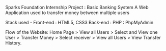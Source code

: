 Sparks Foundation Internship Project : Basic Banking System A Web Application used to transfer money between multiple users

Stack used - Front-end : HTML5, CSS3 Back-end : PHP : PhpMyAdmin

Flow of the Website: Home Page > View all Users > Select and View one User > Transfer Money > Select receiver > View all Users > View Transfer History.

